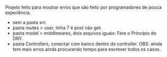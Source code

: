 Projeto feito para mostrar erros que são feito por programadores 
  de pouca experiência. 










  - sem a pasta src
  - pasta routes > user, linha 7 é post não get.
  - pasta model > middlewares, dois arquivos iguais: Fere o Princípio do DRY.
  - pasta Controllers, conectar com banco dentro do controller.
 OBS: ainda tem mais erros ainda procurando tempo para escrever todos os casos.